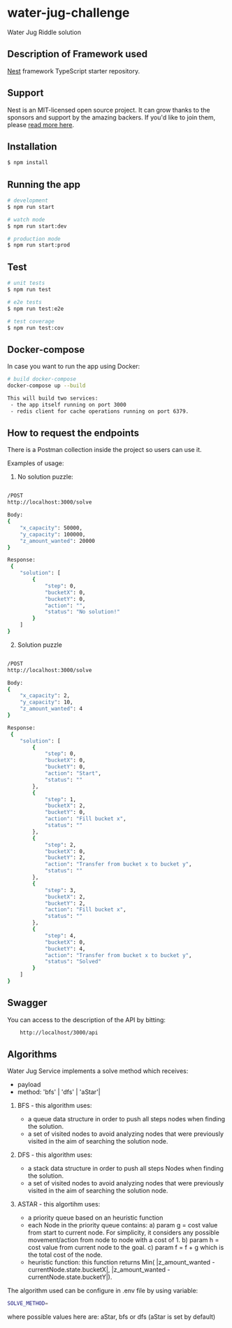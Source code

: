 # water-jug-challenge
Water Jug Riddle solution

## Description of Framework used

[Nest](https://github.com/nestjs/nest) framework TypeScript starter repository.

## Support

Nest is an MIT-licensed open source project. It can grow thanks to the sponsors and support by the amazing backers. If you'd like to join them, please [read more here](https://docs.nestjs.com/support).

## Installation

```bash
$ npm install
```

## Running the app

```bash
# development
$ npm run start

# watch mode
$ npm run start:dev

# production mode
$ npm run start:prod
```

## Test

```bash
# unit tests
$ npm run test

# e2e tests
$ npm run test:e2e

# test coverage
$ npm run test:cov
```

## Docker-compose
In case you want to run the app using Docker:

```bash
# build docker-compose
docker-compose up --build

This will build two services: 
 - the app itself running on port 3000 
 - redis client for cache operations running on port 6379.
```

## How to request the endpoints
There is a Postman collection inside the project so users can use it.

Examples of usage:

1) No solution puzzle:

```bash

/POST
http://localhost:3000/solve

Body:
{
    "x_capacity": 50000,
    "y_capacity": 100000,
    "z_amount_wanted": 20000
}

Response:
 {
    "solution": [
        {
            "step": 0,
            "bucketX": 0,
            "bucketY": 0,
            "action": "",
            "status": "No solution!"
        }
    ]
}
```

2) Solution puzzle
```bash

/POST
http://localhost:3000/solve

Body:
{
    "x_capacity": 2,
    "y_capacity": 10,
    "z_amount_wanted": 4
}

Response:
 {
    "solution": [
        {
            "step": 0,
            "bucketX": 0,
            "bucketY": 0,
            "action": "Start",
            "status": ""
        },
        {
            "step": 1,
            "bucketX": 2,
            "bucketY": 0,
            "action": "Fill bucket x",
            "status": ""
        },
        {
            "step": 2,
            "bucketX": 0,
            "bucketY": 2,
            "action": "Transfer from bucket x to bucket y",
            "status": ""
        },
        {
            "step": 3,
            "bucketX": 2,
            "bucketY": 2,
            "action": "Fill bucket x",
            "status": ""
        },
        {
            "step": 4,
            "bucketX": 0,
            "bucketY": 4,
            "action": "Transfer from bucket x to bucket y",
            "status": "Solved"
        }
    ]
}
```

## Swagger
You can access to the description of the API by bitting:

```bash
    http://localhost/3000/api
```

## Algorithms
Water Jug Service implements a solve method which receives:
 - payload
 - method: 'bfs' | 'dfs' | 'aStar'|

1) BFS - this algorithm uses:
    - a queue data structure in order to push all steps nodes when finding the solution.
    - a set of visited nodes to avoid analyzing nodes that were previously visited in the aim of searching the solution node.

2) DFS - this algorithm uses:
    - a stack data structure in order to push all steps Nodes when finding the solution.
    - a set of visited nodes to avoid analyzing nodes that were previously visited in the aim of searching the solution node.

3) ASTAR - this algortihm uses:
    - a priority queue based on an heuristic function
    - each Node in the priority queue contains:
        a) param g = cost value from start to current node. For simplicity, it considers any possible movement/action from node to node with a cost of 1.
        b) param h = cost value from current node to the goal.
        c) param f = f + g which is the total cost of the node.
    - heuristic function: this function returns Min( |z_amount_wanted - currentNode.state.bucketX|, |z_amount_wanted - currentNode.state.bucketY|).

The algorithm used can be configure in .env file by using variable:

```bash
SOLVE_METHOD=
```

where possible values here are: 
    aStar, bfs or dfs (aStar is set by default)